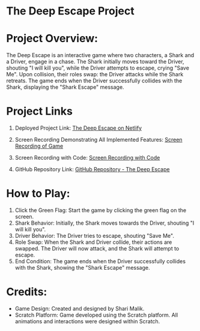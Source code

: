 # The Deep Escape Project

# Project Overview:
The Deep Escape is an interactive game where two characters, a Shark and a Driver, engage in a chase. The Shark initially moves toward the Driver, shouting "I will kill you", while the Driver attempts to escape, crying "Save Me". Upon collision, their roles swap: the Driver attacks while the Shark retreats. The game ends when the Driver successfully collides with the Shark, displaying the "Shark Escape" message.

# Project Links

 1. Deployed Project Link:
[The Deep Escape on Netlify](https://luminous-longma-09f7aa.netlify.app/)

 2. Screen Recording Demonstrating All Implemented Features:
[Screen Recording of Game](https://drive.google.com/file/d/1c3nxeg7kUK1HRvZiticpAMW_kmPSV93t/view?usp=sharing)

3. Screen Recording with Code:
[Screen Recording with Code](https://drive.google.com/file/d/1QdRtQrhq6EYfeyL762Q3aYuQPe_gUdrw/view?usp=sharing)

4. GitHub Repository Link:
   [GitHub Repository - The Deep Escape](https://github.com/Shari-Malik/The-Deep-Escape/tree/main)

# How to Play:
1. Click the Green Flag: Start the game by clicking the green flag on the screen.
2. Shark Behavior: Initially, the Shark moves towards the Driver, shouting "I will kill you".
3. Driver Behavior: The Driver tries to escape, shouting "Save Me".
4. Role Swap: When the Shark and Driver collide, their actions are swapped. The Driver will now attack, and the Shark will attempt to escape.
5. End Condition: The game ends when the Driver successfully collides with the Shark, showing the "Shark Escape" message.  

# Credits:
- Game Design: Created and designed by Shari Malik.
- Scratch Platform: Game developed using the Scratch platform. All animations and interactions were designed within Scratch.



